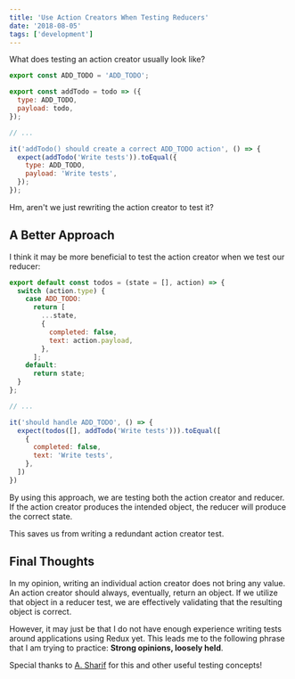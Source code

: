 ```yaml
---
title: 'Use Action Creators When Testing Reducers'
date: '2018-08-05'
tags: ['development']
---
```


What does testing an action creator usually look like?

```js
export const ADD_TODO = 'ADD_TODO';

export const addTodo = todo => ({
  type: ADD_TODO,
  payload: todo,
});

// ...

it('addTodo() should create a correct ADD_TODO action', () => {
  expect(addTodo('Write tests')).toEqual({
    type: ADD_TODO,
    payload: 'Write tests',
  });
});
```

Hm, aren't we just rewriting the action creator to test it?

## A Better Approach

I think it may be more beneficial to test the action creator when we test our reducer:

```js
export default const todos = (state = [], action) => {
  switch (action.type) {
    case ADD_TODO:
      return [
        ...state,
        {
          completed: false,
          text: action.payload,
        },
      ];
    default:
      return state;
  }
};

// ... 

it('should handle ADD_TODO', () => {
  expect(todos([], addTodo('Write tests'))).toEqual([
    {
      completed: false,
      text: 'Write tests',
    },
  ])
})
```

By using this approach, we are testing both the action creator and reducer. If the action creator produces the intended object, the reducer will produce the correct state.

This saves us from writing a redundant action creator test.

## Final Thoughts

In my opinion, writing an individual action creator does not bring any value. An action creator should always, eventually, return an object. If we utilize that object in a reducer test, we are effectively validating that the resulting object is correct.

However, it may just be that I do not have enough experience writing tests around applications using Redux yet. This leads me to the following phrase that I am trying to practice: **Strong opinions, loosely held**.

Special thanks to [A. Sharif](https://medium.com/javascript-inside/some-thoughts-on-testing-react-redux-applications-8571fbc1b78f) for this and other useful testing concepts!
